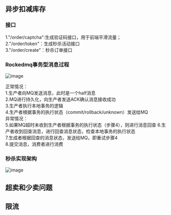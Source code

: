 ## 异步扣减库存
### 接口
1."/order/captcha":生成验证码接口，用于前端平滑流量；        
2."/order/token"：生成秒杀活动接口    
3."/order/create"：秒杀订单接口     


### Rockedmq事务型消息过程
![image](https://user-images.githubusercontent.com/52461848/170861787-5f1d0255-a333-4695-92a0-021775a3dfd0.png)

正常情况：    
1.生产者向MQ发送消息，此时是一个half消息    
2.MQ进行持久化，向生产者发送ACK确认消息接收成功    
3.生产者执行本地事务的逻辑    
4.生产者根据事务的执行状态（commit/rollback/unknown）发送给MQ    
异常情况：    
5.如果MQ超时未收到生产者根据事务的执行状态（步骤4），则进行消息回查
6.生产者收到回查消息，进行回查消息状态，检查本地事务的执行状态    
7.生成者根据回查的消息状态，发送给MQ，即重试步骤4    
8.提交消息，消费者进行消费

### 秒杀实现架构
![image](https://user-images.githubusercontent.com/52461848/168426934-9532f1da-f6de-4757-bfd3-dd61f126b10f.png)

## 超卖和少卖问题
## 限流
